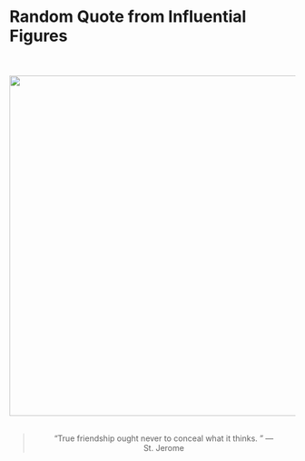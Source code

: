 # Random Quote from Influential Figures

<div align="center">
  <br>
  <br>
  <a href="https://en.wikipedia.org/wiki/Saint_Jerome_Writing" title="Saint Jerome Writing - Wikipedia"><img src="https://upload.wikimedia.org/wikipedia/commons/4/4d/Saint_Jerome_Writing-Caravaggio_%281605-6%29.jpg" width="600px"></a>
  <br>
  <br>
  <blockquote>&ldquo;True friendship ought never to conceal what it thinks. &rdquo; &mdash; <footer>St. Jerome</footer></blockquote>
</div>
  